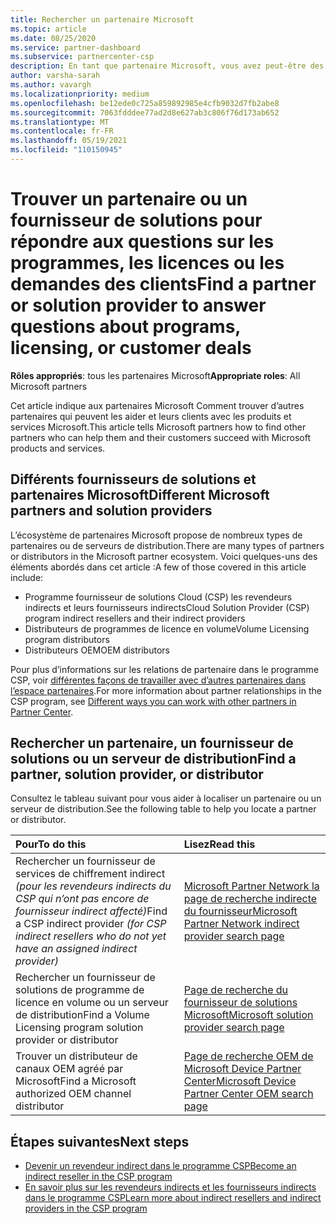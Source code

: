 ```yaml
---
title: Rechercher un partenaire Microsoft
ms.topic: article
ms.date: 08/25/2020
ms.service: partner-dashboard
ms.subservice: partnercenter-csp
description: En tant que partenaire Microsoft, vous avez peut-être des questions sur la façon d’aider vos clients ou des programmes spécifiques. Trouvez d’autres partenaires qui peuvent vous aider.
author: varsha-sarah
ms.author: vavargh
ms.localizationpriority: medium
ms.openlocfilehash: be12ede0c725a859892985e4cfb9032d7fb2abe8
ms.sourcegitcommit: 7063fdddee77ad2d8e627ab3c806f76d173ab652
ms.translationtype: MT
ms.contentlocale: fr-FR
ms.lasthandoff: 05/19/2021
ms.locfileid: "110150945"
---
```

# <a name="find-a-partner-or-solution-provider-to-answer-questions-about-programs-licensing-or-customer-deals"></a><span data-ttu-id="13a7e-104">Trouver un partenaire ou un fournisseur de solutions pour répondre aux questions sur les programmes, les licences ou les demandes des clients</span><span class="sxs-lookup"><span data-stu-id="13a7e-104">Find a partner or solution provider to answer questions about programs, licensing, or customer deals</span></span> 

<span data-ttu-id="13a7e-105">**Rôles appropriés**: tous les partenaires Microsoft</span><span class="sxs-lookup"><span data-stu-id="13a7e-105">**Appropriate roles**: All Microsoft partners</span></span>

<span data-ttu-id="13a7e-106">Cet article indique aux partenaires Microsoft Comment trouver d’autres partenaires qui peuvent les aider et leurs clients avec les produits et services Microsoft.</span><span class="sxs-lookup"><span data-stu-id="13a7e-106">This article tells Microsoft partners how to find other partners who can help them and their customers succeed with Microsoft products and services.</span></span>

## <a name="different-microsoft-partners-and-solution-providers"></a><span data-ttu-id="13a7e-107">Différents fournisseurs de solutions et partenaires Microsoft</span><span class="sxs-lookup"><span data-stu-id="13a7e-107">Different Microsoft partners and solution providers</span></span>

<span data-ttu-id="13a7e-108">L’écosystème de partenaires Microsoft propose de nombreux types de partenaires ou de serveurs de distribution.</span><span class="sxs-lookup"><span data-stu-id="13a7e-108">There are many types of partners or distributors in the Microsoft partner ecosystem.</span></span> <span data-ttu-id="13a7e-109">Voici quelques-uns des éléments abordés dans cet article :</span><span class="sxs-lookup"><span data-stu-id="13a7e-109">A few of those covered in this article include:</span></span>

- <span data-ttu-id="13a7e-110">Programme fournisseur de solutions Cloud (CSP) les revendeurs indirects et leurs fournisseurs indirects</span><span class="sxs-lookup"><span data-stu-id="13a7e-110">Cloud Solution Provider (CSP) program indirect resellers and their indirect providers</span></span>
- <span data-ttu-id="13a7e-111">Distributeurs de programmes de licence en volume</span><span class="sxs-lookup"><span data-stu-id="13a7e-111">Volume Licensing program distributors</span></span>
- <span data-ttu-id="13a7e-112">Distributeurs OEM</span><span class="sxs-lookup"><span data-stu-id="13a7e-112">OEM distributors</span></span>

<span data-ttu-id="13a7e-113">Pour plus d’informations sur les relations de partenaire dans le programme CSP, voir [différentes façons de travailler avec d’autres partenaires dans l’espace partenaires](work-with-other-partners.md).</span><span class="sxs-lookup"><span data-stu-id="13a7e-113">For more information about partner relationships in the CSP program, see [Different ways you can work with other partners in Partner Center](work-with-other-partners.md).</span></span>

## <a name="find-a-partner-solution-provider-or-distributor"></a><span data-ttu-id="13a7e-114">Rechercher un partenaire, un fournisseur de solutions ou un serveur de distribution</span><span class="sxs-lookup"><span data-stu-id="13a7e-114">Find a partner, solution provider, or distributor</span></span>

<span data-ttu-id="13a7e-115">Consultez le tableau suivant pour vous aider à localiser un partenaire ou un serveur de distribution.</span><span class="sxs-lookup"><span data-stu-id="13a7e-115">See the following table to help you locate a partner or distributor.</span></span>

|<span data-ttu-id="13a7e-116">Pour</span><span class="sxs-lookup"><span data-stu-id="13a7e-116">To do this</span></span>  | <span data-ttu-id="13a7e-117">Lisez</span><span class="sxs-lookup"><span data-stu-id="13a7e-117">Read this</span></span>  |
|:------------------|:--------------- |
|<span data-ttu-id="13a7e-118">Rechercher un fournisseur de services de chiffrement indirect *(pour les revendeurs indirects du CSP qui n’ont pas encore de fournisseur indirect affecté)*</span><span class="sxs-lookup"><span data-stu-id="13a7e-118">Find a CSP indirect provider *(for CSP indirect resellers who do not yet have an assigned indirect provider)*</span></span> | [<span data-ttu-id="13a7e-119">Microsoft Partner Network la page de recherche indirecte du fournisseur</span><span class="sxs-lookup"><span data-stu-id="13a7e-119">Microsoft Partner Network indirect provider search page</span></span>](https://partner.microsoft.com/membership/cloud-solution-provider/find-a-provider)  |
|<span data-ttu-id="13a7e-120">Rechercher un fournisseur de solutions de programme de licence en volume ou un serveur de distribution</span><span class="sxs-lookup"><span data-stu-id="13a7e-120">Find a Volume Licensing program solution provider or distributor</span></span>  | [<span data-ttu-id="13a7e-121">Page de recherche du fournisseur de solutions Microsoft</span><span class="sxs-lookup"><span data-stu-id="13a7e-121">Microsoft solution provider search page</span></span>](https://www.microsoft.com/solution-providers/home)  |
|<span data-ttu-id="13a7e-122">Trouver un distributeur de canaux OEM agréé par Microsoft</span><span class="sxs-lookup"><span data-stu-id="13a7e-122">Find a Microsoft authorized OEM channel distributor</span></span>  | [<span data-ttu-id="13a7e-123">Page de recherche OEM de Microsoft Device Partner Center</span><span class="sxs-lookup"><span data-stu-id="13a7e-123">Microsoft Device Partner Center OEM search page</span></span>](https://devicepartner.microsoft.com/connect/distributor)  |

## <a name="next-steps"></a><span data-ttu-id="13a7e-124">Étapes suivantes</span><span class="sxs-lookup"><span data-stu-id="13a7e-124">Next steps</span></span>

- [<span data-ttu-id="13a7e-125">Devenir un revendeur indirect dans le programme CSP</span><span class="sxs-lookup"><span data-stu-id="13a7e-125">Become an indirect reseller in the CSP program</span></span>](https://partner.microsoft.com/licensing)
- [<span data-ttu-id="13a7e-126">En savoir plus sur les revendeurs indirects et les fournisseurs indirects dans le programme CSP</span><span class="sxs-lookup"><span data-stu-id="13a7e-126">Learn more about indirect resellers and indirect providers in the CSP program</span></span>](work-with-other-partners.md)